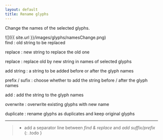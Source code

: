 ```yaml
---
layout: default
title: Rename glyphs
---
```


Change the names of the selected glyphs.

<div class='row'>

<div class='col' markdown='1'>
![]({{ site.url }}/images/glyphs/namesChange.png)
</div>

<div class='col' markdown='1'>
find
: old string to be replaced

replace
: new string to replace the old one

replace
: replace old by new string in names of selected glyphs

add string
: a string to be added before or after the glyph names

prefix / sufix
: choose whether to add the string before / after the glyph names

add
: add the string to the glyph names

overwrite
: overwrite existing glyphs with new name

duplicate
: rename glyphs as duplicates and keep original glyphs
</div>

</div>

- - -

> - add a separator line between *find & replace* and *add suffix/prefix*
{: .todo }
